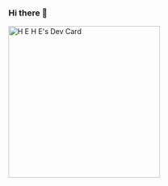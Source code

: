 ### Hi there 👋
<a href="https://app.daily.dev/hducdudon"><img src="https://api.daily.dev/devcards/04c65933b28647958b2c00cc18c1ed47.png?r=pyz" width="300" alt="H E H E's Dev Card"/></a>
<!--
**heheducne/heheducne** is a ✨ _special_ ✨ repository because its `README.md` (this file) appears on your GitHub profile.

Here are some ideas to get you started:

- 🔭 I’m currently working on ...
- 🌱 I’m currently learning ...
- 👯 I’m looking to collaborate on ...
- 🤔 I’m looking for help with ...
- 💬 Ask me about ...
- 📫 How to reach me: ...
- 😄 Pronouns: ...
- ⚡ Fun fact: ...
-->
